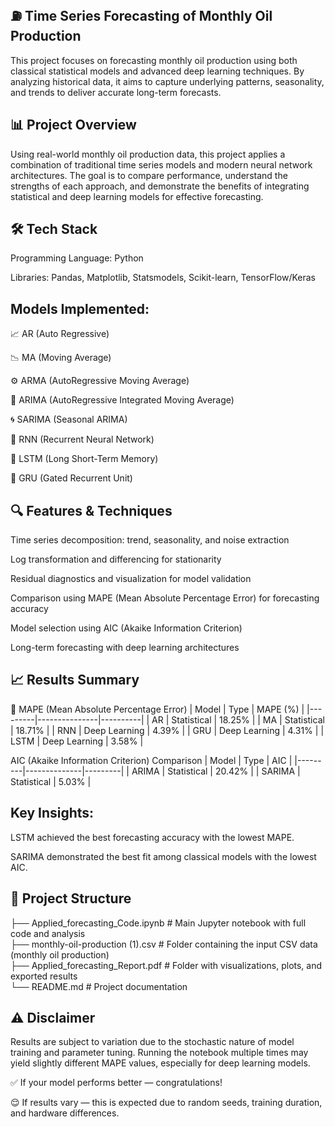 ## ⛽ Time Series Forecasting of Monthly Oil Production
This project focuses on forecasting monthly oil production using both classical statistical models and advanced deep learning techniques. By analyzing historical data, it aims to capture underlying patterns, seasonality, and trends to deliver accurate long-term forecasts.

## 📊 Project Overview
Using real-world monthly oil production data, this project applies a combination of traditional time series models and modern neural network architectures. The goal is to compare performance, understand the strengths of each approach, and demonstrate the benefits of integrating statistical and deep learning models for effective forecasting.

## 🛠 Tech Stack

Programming Language: Python

Libraries: Pandas, Matplotlib, Statsmodels, Scikit-learn, TensorFlow/Keras

## Models Implemented:

📈 AR (Auto Regressive)

📉 MA (Moving Average)

⚙️ ARMA (AutoRegressive Moving Average)

🔁 ARIMA (AutoRegressive Integrated Moving Average)

🌀 SARIMA (Seasonal ARIMA)

🧠 RNN (Recurrent Neural Network)

🧠 LSTM (Long Short-Term Memory)

🧠 GRU (Gated Recurrent Unit)

## 🔍 Features & Techniques

Time series decomposition: trend, seasonality, and noise extraction

Log transformation and differencing for stationarity

Residual diagnostics and visualization for model validation

Comparison using MAPE (Mean Absolute Percentage Error) for forecasting accuracy

Model selection using AIC (Akaike Information Criterion)

Long-term forecasting with deep learning architectures

## 📈 Results Summary
🔢 MAPE (Mean Absolute Percentage Error)
| Model   | Type          | MAPE (%) |
|---------|---------------|----------|
| AR      | Statistical   | 18.25%   |
| MA      | Statistical   | 18.71%   |
| RNN     | Deep Learning | 4.39%    |
| GRU     | Deep Learning | 4.31%    |
| LSTM    | Deep Learning | 3.58%    |

AIC (Akaike Information Criterion) Comparison
| Model   | Type         | AIC     |
|---------|--------------|---------|
| ARIMA   | Statistical  | 20.42%  |
| SARIMA  | Statistical  | 5.03%   |

## Key Insights:

LSTM achieved the best forecasting accuracy with the lowest MAPE.

SARIMA demonstrated the best fit among classical models with the lowest AIC.

## 📂 Project Structure
├── Applied_forecasting_Code.ipynb    # Main Jupyter notebook with full code and analysis  
├── monthly-oil-production (1).csv      # Folder containing the input CSV data (monthly oil production)  
├── Applied_forecasting_Report.pdf      # Folder with visualizations, plots, and exported results  
└── README.md                          # Project documentation  

## ⚠️ Disclaimer
Results are subject to variation due to the stochastic nature of model training and parameter tuning. Running the notebook multiple times may yield slightly different MAPE values, especially for deep learning models.

✅ If your model performs better — congratulations!

😌 If results vary — this is expected due to random seeds, training duration, and hardware differences.
